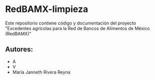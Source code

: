 # RedBAMX-limpieza
Este repositorio contiene código y documentación del proyecto "Excedentes agrícolas para la Red de Bancos de Alimentos de México (RedBAMX)"

## Autores:
- A
- V
- María Janneth Rivera Reyna
